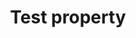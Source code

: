 ---
title: "Test property"
description: "This is the description of the test property."
category: css
keywords: a, b, c
last_test_date: "1970-01-31"
test_url: "/tests/template.html"
test_results_url: "https://app.emailonacid.com/app/acidtest/uz6yTbAfykA362dvPZZKX81wEhGuUm4uJekIk2NKacALI/list"
stats: {
    apple-mail: {
        macos: {
            "14":"u"
        },
        ios: {
            "15":"u"
        }
    },
    gmail: {
        desktop-webmail: {
            "2021-11":"u"
        },
        ios: {
            "2021-11":"u"
        },
        android: {
            "2021-11":"u"
        },
        mobile-webmail: {
            "2021-11":"u"
        }
    },
    orange: {
        desktop-webmail: {
            "2021-11":"u"
        },
        ios: {
            "2021-11":"u"
        },
        android: {
            "2021-11":"u"
        }
    },
    outlook: {
        windows: {
            "2003":"u",
            "2007":"u",
            "2010":"u",
            "2013":"u",
            "2016":"u",
            "2019":"u"
        },
        windows-mail: {
            "2021-11":"u"
        },
        macos: {
            "2011":"u",
            "2016":"u"
        },
        outlook-com: {
            "2021-11":"u"
        },
        ios: {
            "2021-11":"u"
        },
        android: {
            "2021-11":"u"
        }
    },
    samsung-email: {
        android: {
            "6.0":"u"
        }
    },
    sfr: {
        desktop-webmail: {
            "2021-11":"u"
        },
        ios: {
            "2021-11":"u"
        },
        android: {
            "2021-11":"u"
        }
    },
    thunderbird: {
        macos: {
            "78.14":"u"
        }
    },
    aol: {
        desktop-webmail: {
            "2021-11":"u"
        },
        ios: {
            "2021-11":"u"
        },
        android: {
            "2021-11":"u"
        }
    },
    yahoo: {
        desktop-webmail: {
            "2021-11":"u"
        },
        ios: {
            "2021-11":"u"
        },
        android: {
            "2021-11":"u"
        }
    },
    protonmail: {
        desktop-webmail: {
            "2021-11":"u"
        },
        ios: {
            "2021-11":"u"
        },
        android: {
            "2021-11":"u"
        }
    },
    hey: {
        desktop-webmail: {
            "2021-11":"u"
        }
    },
    mail-ru: {
        desktop-webmail: {
            "2021-11":"u"
        }
    },
    fastmail: {
        desktop-webmail: {
            "2021-11": "u"
        }
    },
    laposte: {
        desktop-webmail: {
            "2021-11": "u"
        }
    }
}
notes: "This is a global note."
notes_by_num: {
    "1": "Partial. Fixed attachment is not supported.",
    "2": "Partial. Slash syntax values are not supported.",
    "3": "Partial. Values containing background images are not supported.",
    "4": "Buggy. For slash syntax values, it removes the slash character, making the value invalid.",
    "5": "Partial. Seems to only support background colors."
}
links: {
    "Can I use: @font-face Web fonts":"https://www.caniuse.com/#feat=fontface",
    "MDN: @font-face":"https://developer.mozilla.org/en-US/docs/Web/CSS/@font-face"
}
---